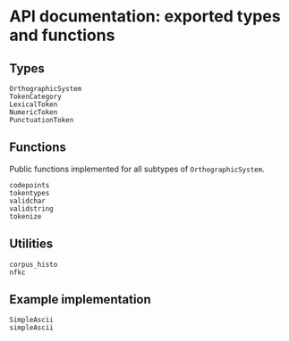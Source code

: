 # API documentation: exported types and functions

## Types



```@docs
OrthographicSystem
TokenCategory
LexicalToken
NumericToken
PunctuationToken
```

## Functions

Public functions implemented for all subtypes of `OrthographicSystem`.

```@docs
codepoints
tokentypes
validchar
validstring
tokenize
```

## Utilities

```@docs
corpus_histo
nfkc
```

## Example implementation

```@docs
SimpleAscii
simpleAscii
```
